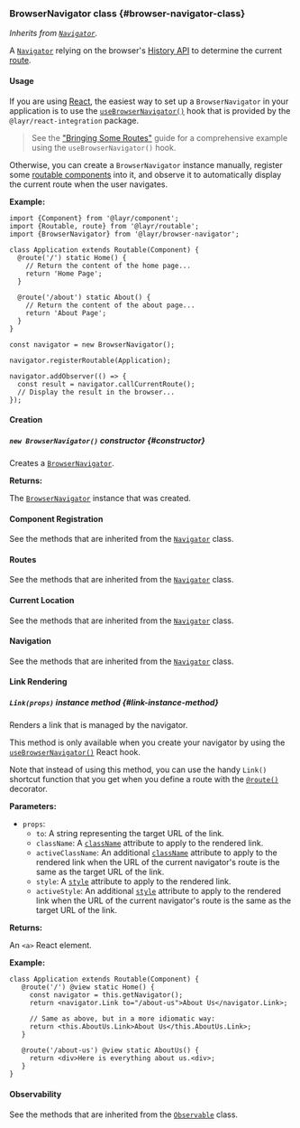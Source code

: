 ### BrowserNavigator <badge type="primary">class</badge> {#browser-navigator-class}

*Inherits from [`Navigator`](https://layrjs.com/docs/v2/reference/navigator).*

A [`Navigator`](https://layrjs.com/docs/v2/reference/navigator) relying on the browser's [History API](https://developer.mozilla.org/en-US/docs/Web/API/History) to determine the current [route](https://layrjs.com/docs/v2/reference/route).

#### Usage

If you are using [React](https://reactjs.org/), the easiest way to set up a `BrowserNavigator` in your application is to use the [`useBrowserNavigator()`](https://layrjs.com/docs/v2/reference/react-integration#use-browser-navigator-react-hook) hook that is provided by the `@layr/react-integration` package.

> See the ["Bringing Some Routes"](https://layrjs.com/docs/v2/introduction/routing) guide for a comprehensive example using the `useBrowserNavigator()` hook.

Otherwise, you can create a `BrowserNavigator` instance manually, register some [routable components](https://layrjs.com/docs/v2/reference/routable#routable-component-class) into it, and observe it to automatically display the current route when the user navigates.

**Example:**

```
import {Component} from '@layr/component';
import {Routable, route} from '@layr/routable';
import {BrowserNavigator} from '@layr/browser-navigator';

class Application extends Routable(Component) {
  @route('/') static Home() {
    // Return the content of the home page...
    return 'Home Page';
  }

  @route('/about') static About() {
    // Return the content of the about page...
    return 'About Page';
  }
}

const navigator = new BrowserNavigator();

navigator.registerRoutable(Application);

navigator.addObserver(() => {
  const result = navigator.callCurrentRoute();
  // Display the result in the browser...
});
```

#### Creation

##### `new BrowserNavigator()` <badge type="secondary">constructor</badge> {#constructor}

Creates a [`BrowserNavigator`](https://layrjs.com/docs/v2/reference/browser-navigator).

**Returns:**

The [`BrowserNavigator`](https://layrjs.com/docs/v2/reference/browser-navigator) instance that was created.

#### Component Registration

See the methods that are inherited from the [`Navigator`](https://layrjs.com/docs/v2/reference/navigator#component-registration) class.

#### Routes

See the methods that are inherited from the [`Navigator`](https://layrjs.com/docs/v2/reference/navigator#routes) class.

#### Current Location

See the methods that are inherited from the [`Navigator`](https://layrjs.com/docs/v2/reference/navigator#current-location) class.

#### Navigation

See the methods that are inherited from the [`Navigator`](https://layrjs.com/docs/v2/reference/navigator#navigation) class.

#### Link Rendering

##### `Link(props)` <badge type="secondary-outline">instance method</badge> {#link-instance-method}

Renders a link that is managed by the navigator.

This method is only available when you create your navigator by using the [`useBrowserNavigator()`](https://layrjs.com/docs/v2/reference/react-integration#use-browser-navigator-react-hook) React hook.

Note that instead of using this method, you can use the handy `Link()` shortcut function that you get when you define a route with the [`@route()`](https://layrjs.com/docs/v2/reference/routable#route-decorator) decorator.

**Parameters:**

* `props`:
  * `to`: A string representing the target URL of the link.
  * `className`: A [`className`](https://reactjs.org/docs/dom-elements.html#classname) attribute to apply to the rendered link.
  * `activeClassName`: An additional [`className`](https://reactjs.org/docs/dom-elements.html#classname) attribute to apply to the rendered link when the URL of the current navigator's route is the same as the target URL of the link.
  * `style`: A [`style`](https://reactjs.org/docs/dom-elements.html#style) attribute to apply to the rendered link.
  * `activeStyle`: An additional [`style`](https://reactjs.org/docs/dom-elements.html#style) attribute to apply to the rendered link when the URL of the current navigator's route is the same as the target URL of the link.

**Returns:**

An `<a>` React element.

**Example:**

```
class Application extends Routable(Component) {
   @route('/') @view static Home() {
     const navigator = this.getNavigator();
     return <navigator.Link to="/about-us">About Us</navigator.Link>;

     // Same as above, but in a more idiomatic way:
     return <this.AboutUs.Link>About Us</this.AboutUs.Link>;
   }

   @route('/about-us') @view static AboutUs() {
     return <div>Here is everything about us.<div>;
   }
}
```

#### Observability

See the methods that are inherited from the [`Observable`](https://layrjs.com/docs/v2/reference/observable#observable-class) class.
